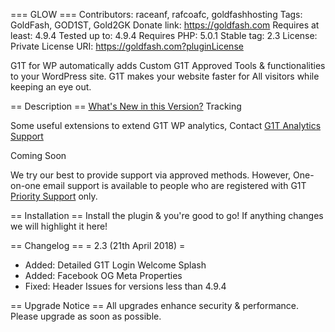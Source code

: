 === GLOW ===
Contributors: raceanf, rafcoafc, goldfashhosting
Tags: GoldFash, GOD1ST, Gold2GK
Donate link: https://goldfash.com
Requires at least: 4.9.4
Tested up to: 4.9.4
Requires PHP: 5.0.1
Stable tag: 2.3
License: Private
License URI: https://goldfash.com?pluginLicense

G1T for WP automatically adds Custom  G1T Approved Tools & functionalities to your WordPress site. G1T makes your website faster for All visitors while keeping an eye out.

== Description ==
[What's New in this Version?](http://goldfash.com/?G1TWp=Latest)
Tracking

Some useful extensions to extend G1T WP analytics, Contact [G1T Analytics Support](https://goldfash.com/Reseller/production/?do=[GoToMail]&_g=aHR0cHM6Ly9nb2xkZmFzaC5jb20vbWFpbC8jY29tcG9zZS90by9tYWlsdG86aWEtb2Nlby0wMDFAaW8uZ29sZGZhc2guY29tP3N1YmplY3Q9W1dQLVBsdWdpbl9HMVQtU3VwcG9ydF0=&G1T:Ref=WP_Plugin_AlertsClick)

Coming Soon

We try our best to provide support via approved methods. However, One-on-one email support is available to people who are registered with G1T [Priority Support](https://goldfash.com?G1TWPPluginSupport) only. 

== Installation ==
Install the plugin & you\'re good to go! If anything changes we will highlight it here!

== Changelog ==
= 2.3 (21th April 2018) =
* Added: Detailed G1T Login Welcome Splash
* Added: Facebook OG Meta Properties
* Fixed: Header Issues for versions less than 4.9.4

== Upgrade Notice ==
All upgrades enhance security & performance. Please upgrade as soon as possible.
